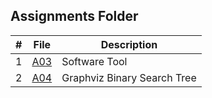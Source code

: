 ## Assignments Folder

|   #   | File | Description |
| :---: | ----------- | ----------|
|1|[A03](https://github.com/asaiahL9/4883-SoftwareTools-Logan/blob/main/Assignments/A03)|Software Tool|
|  2 | [A04](https://github.com/asaiahL9/4883-SoftwareTools-Logan/blob/main/Assignments/A04)      |Graphviz Binary Search Tree|  
